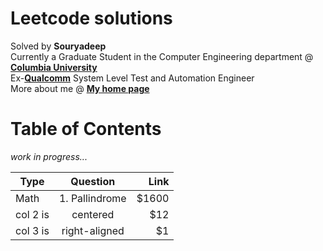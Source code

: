 # Leetcode solutions

Solved by **Souryadeep**  
Currently a Graduate Student in the Computer Engineering department @ [**Columbia University**](https://www.engineering.columbia.edu/)  
Ex-[**Qualcomm**](https://www.qualcomm.com/) System Level Test and Automation Engineer  
More about me @ [**My home page**](https://github.com/Souryadeep)

# Table of Contents

*work in progress...*

| Type     |    Question   |  Link |
|----------|:-------------:|------:|
| Math     |  1. Pallindrome          | $1600 |
| col 2 is |    centered   |   $12 |
| col 3 is | right-aligned |    $1 |
